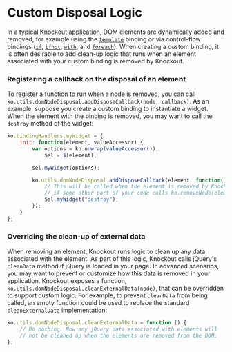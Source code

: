 # Custom Disposal Logic

In a typical Knockout application, DOM elements are dynamically added and removed, for example using the [`template`](template-binding.html) binding or via control-flow bindings ([`if`](if-binding.html), [`ifnot`](ifnot-binding.html), [`with`](with-binding.html), and [`foreach`](foreach-binding.html)). When creating a custom binding, it is often desirable to add clean-up logic that runs when an element associated with your custom binding is removed by Knockout.

### Registering a callback on the disposal of an element

To register a function to run when a node is removed, you can call `ko.utils.domNodeDisposal.addDisposeCallback(node, callback)`. As an example, suppose you create a custom binding to instantiate a widget. When the element with the binding is removed, you may want to call the `destroy` method of the widget:

```javascript
ko.bindingHandlers.myWidget = {
    init: function(element, valueAccessor) {
        var options = ko.unwrap(valueAccessor()),
            $el = $(element);

        $el.myWidget(options);

        ko.utils.domNodeDisposal.addDisposeCallback(element, function() {
            // This will be called when the element is removed by Knockout or
            // if some other part of your code calls ko.removeNode(element)
            $el.myWidget("destroy");
        });
    }
};
```

### Overriding the clean-up of external data

When removing an element, Knockout runs logic to clean up any data associated with the element. As part of this logic, Knockout calls jQuery's `cleanData` method if jQuery is loaded in your page. In advanced scenarios, you may want to prevent or customize how this data is removed in your application. Knockout exposes a function, `ko.utils.domNodeDisposal.cleanExternalData(node)`, that can be overridden to support custom logic. For example, to prevent `cleanData` from being called, an empty function could be used to replace the standard `cleanExternalData` implementation:

```javascript
ko.utils.domNodeDisposal.cleanExternalData = function () {
    // Do nothing. Now any jQuery data associated with elements will
    // not be cleaned up when the elements are removed from the DOM.
};
```
